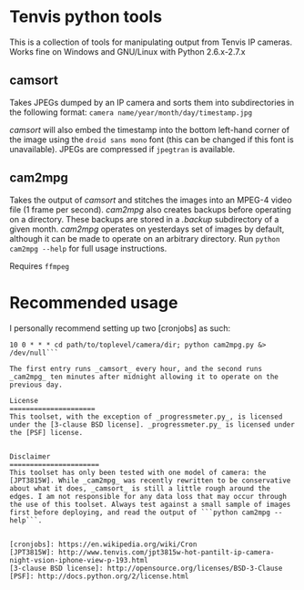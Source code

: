 Tenvis python tools
=====================
This is a collection of tools for manipulating output from Tenvis IP cameras. Works fine on Windows and GNU/Linux with Python 2.6.x-2.7.x

camsort
---------------------
Takes JPEGs dumped by an IP camera and sorts them into subdirectories in the following format:
```camera name/year/month/day/timestamp.jpg```

_camsort_ will also embed the timestamp into the bottom left-hand corner of the image using the ```droid sans mono``` font (this can be changed if this font is unavailable). JPEGs are compressed if ```jpegtran``` is available.

cam2mpg
---------------------
Takes the output of _camsort_ and stitches the images into an MPEG-4 video file (1 frame per second). _cam2mpg_ also creates backups before operating on a directory. These backups are stored in a _.backup_ subdirectory of a given month. _cam2mpg_ operates on yesterdays set of images by default, although it can be made to operate on an arbitrary directory. Run ```python cam2mpg --help``` for full usage instructions.

Requires ```ffmpeg```

Recommended usage
=====================
I personally recommend setting up two [cronjobs] as such:

```@hourly cd path/to/toplevel/camera/dir; python camsort.py &> /dev/null
10 0 * * * cd path/to/toplevel/camera/dir; python cam2mpg.py &> /dev/null```

The first entry runs _camsort_ every hour, and the second runs _cam2mpg_ ten minutes after midnight allowing it to operate on the previous day.

License
=====================
This toolset, with the exception of _progressmeter.py_, is licensed under the [3-clause BSD license]. _progressmeter.py_ is licensed under the [PSF] license.


Disclaimer
======================
This toolset has only been tested with one model of camera: the [JPT3815W]. While _cam2mpg_ was recently rewritten to be conservative about what it does, _camsort_ is still a little rough around the edges. I am not responsible for any data loss that may occur through the use of this toolset. Always test against a small sample of images first before deploying, and read the output of ```python cam2mpg --help```.


[cronjobs]: https://en.wikipedia.org/wiki/Cron
[JPT3815W]: http://www.tenvis.com/jpt3815w-hot-pantilt-ip-camera-night-vsion-iphone-view-p-193.html
[3-clause BSD license]: http://opensource.org/licenses/BSD-3-Clause
[PSF]: http://docs.python.org/2/license.html
